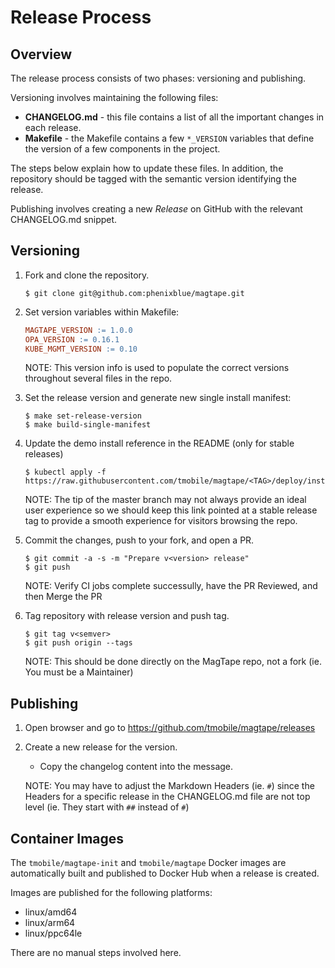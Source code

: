 # Release Process

## Overview

The release process consists of two phases: versioning and publishing.

Versioning involves maintaining the following files:

- **CHANGELOG.md** - this file contains a list of all the important changes in each release.
- **Makefile** - the Makefile contains a few `*_VERSION` variables that define the version of a few components in the project.

The steps below explain how to update these files. In addition, the repository
should be tagged with the semantic version identifying the release.

Publishing involves creating a new *Release* on GitHub with the relevant
CHANGELOG.md snippet.

## Versioning

1. Fork and clone the repository.

	```shell
	$ git clone git@github.com:phenixblue/magtape.git
	```

1. Set version variables within Makefile:

	```makefile
	MAGTAPE_VERSION := 1.0.0
	OPA_VERSION := 0.16.1
	KUBE_MGMT_VERSION := 0.10
	```

    NOTE: This version info is used to populate the correct versions throughout several files in the repo.

1. Set the release version and generate new single install manifest:

	```shell
	$ make set-release-version
	$ make build-single-manifest
	```

1. Update the demo install reference in the README (only for stable releases)

	```shell
	$ kubectl apply -f https://raw.githubusercontent.com/tmobile/magtape/<TAG>/deploy/install.yaml
	```

	NOTE: The tip of the master branch may not always provide an ideal user experience so we should keep this link pointed at a stable release tag to provide a smooth experience for visitors browsing the repo.

1. Commit the changes, push to your fork, and open a PR.

	```shell
	$ git commit -a -s -m "Prepare v<version> release"
	$ git push
	```

	NOTE: Verify CI jobs complete successully, have the PR Reviewed, and then Merge the PR

1. Tag repository with release version and push tag.

	```
	$ git tag v<semver>
	$ git push origin --tags
	```

	NOTE: This should be done directly on the MagTape repo, not a fork (ie. You must be a Maintainer)

## Publishing

1. Open browser and go to https://github.com/tmobile/magtape/releases

1. Create a new release for the version.
	- Copy the changelog content into the message.

	NOTE: You may have to adjust the Markdown Headers (ie. `#`) since the Headers for a specific release in the CHANGELOG.md file are not top level (ie. They start with `##` instead of `#`)

## Container Images

The `tmobile/magtape-init` and `tmobile/magtape` Docker images are automatically built and published to Docker Hub when a release is created. 

Images are published for the following platforms:

- linux/amd64
- linux/arm64
- linux/ppc64le

There are no manual steps involved here.
